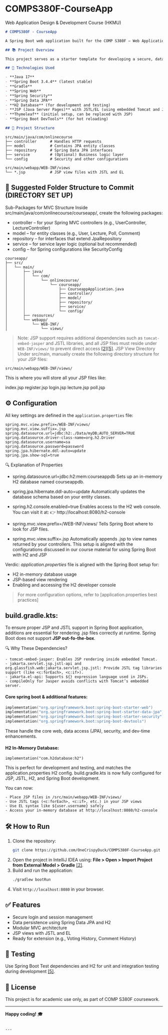 # COMPS380F-CourseApp
Web Application Design &amp; Development Course (HKMU)

```markdown
# COMPS380F - CourseApp

A Spring Boot web application built for the COMP S380F – Web Applications Design and Development course at Hong Kong Metropolitan University.

## 📚 Project Overview

This project serves as a starter template for developing a secure, data-driven web application using modern Java technologies. It follows the Model-View-Controller (MVC) architecture and is configured to support Spring Web, Spring Security, Spring Data JPA, and JSP-based views.

## 🚀 Technologies Used

- **Java 17**
- **Spring Boot 3.4.4** (latest stable)
- **Gradle**
- **Spring Web**
- **Spring Security**
- **Spring Data JPA**
- **H2 Database** (for development and testing)
- **JSP (Java Server Pages)** with JSTL/EL (using embedded Tomcat and Jasper)
- **Thymeleaf** (initial setup, can be replaced with JSP)
- **Spring Boot DevTools** (for hot reloading)

## 📂 Project Structure

```
```
src/main/java/com/onlinecourse
├── controller      # Handles HTTP requests
├── model           # Contains JPA entity classes
├── repository      # Spring Data JPA interfaces
├── service         # (Optional) Business logic layer
└── config          # Security and other configurations

src/main/webapp/WEB-INF/views
└── *.jsp           # JSP view files with JSTL and EL
```
## 📁 Suggested Folder Structure to Commit (DIRECTORY SET UP)
Sub-Packages for MVC Structure
Inside src/main/java/com/onlinecourse/courseapp/, create the following packages:

- controller – for your Spring MVC controllers (e.g., UserController, LectureController)
- model – for entity classes (e.g., User, Lecture, Poll, Comment)
- repository – for interfaces that extend JpaRepository
- service – for service layer logic (optional but recommended)
- config – for Spring configurations like SecurityConfig
```
courseapp/
├── src/
│   └── main/
│       ├── java/
│       │   └── com/
│       │       └── onlinecourse/
│       │           └── courseapp/
│       │               ├── CourseappApplication.java
│       │               ├── controller/
│       │               ├── model/
│       │               ├── repository/
│       │               ├── service/
│       │               └── config/
│       ├── resources/
│       └── webapp/
│           └── WEB-INF/
│               └── views/
```

> Note: JSP support requires additional dependencies such as `tomcat-embed-jasper` and JSTL libraries, and all JSP files must reside under `WEB-INF/views/` to prevent direct access [[2]](https://poe.com/citation?message_id=373816026808&citation=2)[[5]](https://poe.com/citation?message_id=373816026808&citation=5).
> JSP View Directory
Under src/main, manually create the following directory structure for your JSP files:
```
src/main/webapp/WEB-INF/views/
```
This is where you will store all your JSP files like:

index.jsp
register.jsp
login.jsp
lecture.jsp
poll.jsp


## ⚙️ Configuration

All key settings are defined in the `application.properties` file:

```properties
spring.mvc.view.prefix=/WEB-INF/views/
spring.mvc.view.suffix=.jsp
spring.datasource.url=jdbc:h2:./Data/myDB;AUTO_SERVER=TRUE
spring.datasource.driver-class-name=org.h2.Driver
spring.datasource.username=sa
spring.datasource.password=password
spring.jpa.hibernate.ddl-auto=update
spring.jpa.show-sql=true
```
🔍 Explanation of Properties
- spring.datasource.url=jdbc:h2:mem:courseappdb
Sets up an in-memory H2 database named courseappdb.

- spring.jpa.hibernate.ddl-auto=update
Automatically updates the database schema based on your entity classes.

- spring.h2.console.enabled=true
Enables access to the H2 web console. You can visit it at:
👉 http://localhost:8080/h2-console

- spring.mvc.view.prefix=/WEB-INF/views/
Tells Spring Boot where to look for JSP files.

- spring.mvc.view.suffix=.jsp
Automatically appends .jsp to view names returned by your controllers.
This setup is aligned with the configurations discussed in our course material for using Spring Boot with H2 and JSP

Verdic:
_application.properties_ file is aligned with the Spring Boot setup for:
- H2 in-memory database usage
- JSP-based view rendering
- Enabling and accessing the H2 developer console
> For more configuration options, refer to [application.properties best practices] 

## build.gradle.kts:
To ensure proper JSP and JSTL support in Spring Boot application, additions are essential for rendering .jsp files correctly at runtime.
Spring Boot does not support **JSP out-fo-the-box**. 

🔍 Why These Dependencies?
```
- tomcat-embed-jasper: Enables JSP rendering inside embedded Tomcat.
- jakarta.servlet.jsp.jstl-api and org.glassfish.web:jakarta.servlet.jsp.jstl: Provide JSTL tag libraries support (like <c:forEach>, <c:if>).
- jakarta.el-api: Supports ${} expression language used in JSPs.
- compileOnly for Jasper avoids conflicts with Tomcat’s embedded server.
```
#### Core spring boot & additional features:
```build.gradle.kts
implementation("org.springframework.boot:spring-boot-starter-web")
implementation("org.springframework.boot:spring-boot-starter-data-jpa")
implementation("org.springframework.boot:spring-boot-starter-security")
implementation("org.springframework.boot:spring-boot-devtools")
```
These handle the core web, data access (JPA), security, and dev-time enhancements.

#### H2 In-Memory Database:
```
implementation("com.h2database:h2")
```
This is perfect for development and testing, and matches the application.properties H2 config.
build.gradle.kts is now fully configured for JSP, JSTL, H2, and Spring Boot development.

You can now:
```
- Place JSP files in /src/main/webapp/WEB-INF/views/
- Use JSTL tags (<c:forEach>, <c:if>, etc.) in your JSP views
- Use EL syntax like ${user.username} safely
- Access your in-memory database at http://localhost:8080/h2-console
```

## 🛠️ How to Run

1. Clone the repository:
   ```bash
   git clone https://github.com/OneCrispyDuck/COMPS380F-CourseApp.git
   ```
2. Open the project in IntelliJ IDEA using:
   **File > Open > Import Project from External Model > Gradle** [[2]](https://poe.com/citation?message_id=373816026808&citation=2).
3. Build and run the application:
   ```bash
   ./gradlew bootRun
   ```
4. Visit `http://localhost:8080` in your browser.

## ✅ Features

- Secure login and session management
- Data persistence using Spring Data JPA and H2
- Modular MVC architecture
- JSP views with JSTL and EL
- Ready for extension (e.g., Voting History, Comment History)

## 🧪 Testing

Use Spring Boot Test dependencies and H2 for unit and integration testing during development [[5]](https://poe.com/citation?message_id=373816026808&citation=5).

## 📌 License

This project is for academic use only, as part of COMP S380F coursework.

---

**Happy coding!** 🎓
```

---

